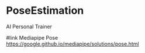 # PoseEstimation
AI Personal Trainer

#link Mediapipe Pose
https://google.github.io/mediapipe/solutions/pose.html
